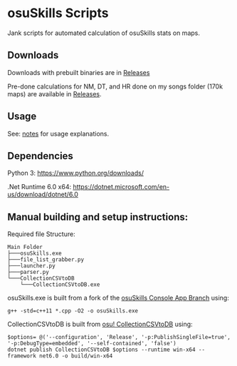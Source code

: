# osuSkills Scripts

Jank scripts for automated calculation of osuSkills stats on maps.

## Downloads

Downloads with prebuilt binaries are in [Releases](https://github.com/Kuuuube/osuSkills_Scripts/releases)

Pre-done calculations for NM, DT, and HR done on my songs folder (170k maps) are available in [Releases](https://github.com/Kuuuube/osuSkills_Scripts/releases).

## Usage

See: [notes](https://github.com/Kuuuube/osuSkills_Scripts/blob/main/notes.md) for usage explanations.

## Dependencies

Python 3: https://www.python.org/downloads/

.Net Runtime 6.0 x64: https://dotnet.microsoft.com/en-us/download/dotnet/6.0

## Manual building and setup instructions:

Required file Structure:
```
Main Folder
├───osuSkills.exe 
├───file_list_grabber.py
├───launcher.py
├───parser.py
└───CollectionCSVtoDB
    └───CollectionCSVtoDB.exe
```

osuSkills.exe is built from a fork of the [osuSkills Console App Branch](https://github.com/Kuuuube/osuSkills/tree/console_app) using:
```
g++ -std=c++11 *.cpp -O2 -o osuSkills.exe
```

CollectionCSVtoDB is built from [osu! CollectionCSVtoDB](https://github.com/Kuuuube/osu_CollectionCSVtoDB) using:
```
$options= @('--configuration', 'Release', '-p:PublishSingleFile=true', '-p:DebugType=embedded', '--self-contained', 'false')
dotnet publish CollectionCSVtoDB $options --runtime win-x64 --framework net6.0 -o build/win-x64
```